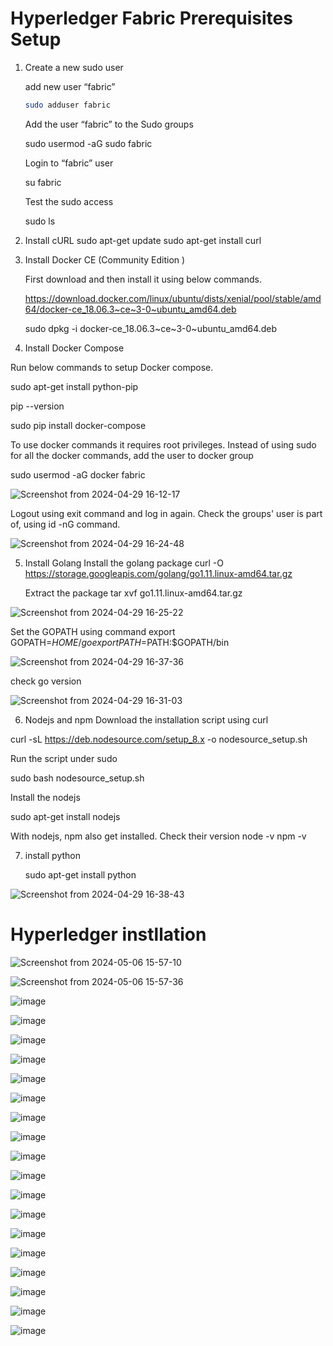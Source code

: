 # Hyperledger Fabric Prerequisites Setup

1) Create a new sudo user
   
   add new user “fabric”
   
   ``` bash
   sudo adduser fabric
   ```
   
   Add the user “fabric” to the Sudo groups
   
   sudo usermod -aG sudo fabric
   
   Login to “fabric” user
   
   su fabric

   Test the sudo access

   sudo ls


2) Install cURL
   sudo apt-get update
   sudo apt-get install curl

3) Install Docker CE (Community Edition )

   First download and then install it using below commands.
 
   https://download.docker.com/linux/ubuntu/dists/xenial/pool/stable/amd64/docker-ce_18.06.3~ce~3-0~ubuntu_amd64.deb
 
   sudo dpkg -i docker-ce_18.06.3~ce~3-0~ubuntu_amd64.deb

4) Install Docker Compose

  Run below commands to setup Docker compose.
 
   sudo apt-get install python-pip
 
   pip --version
 
   sudo pip install docker-compose



  To use docker commands it requires root privileges. Instead of using sudo for all the docker commands, add the user to docker group
  
  sudo usermod -aG docker fabric
  
   
![Screenshot from 2024-04-29 16-12-17](https://github.com/RupeshKumar4511/Hyperledger-Project/assets/149661006/4bbd2273-c717-4d69-866f-b999fce32bc9)

 Logout using exit command and log in again. Check the groups' user is part of, using id -nG command.
 
![Screenshot from 2024-04-29 16-24-48](https://github.com/RupeshKumar4511/Hyperledger-Project/assets/149661006/6aad260b-29a2-42e1-991f-14ed83e836cf)

5) Install Golang
   Install the golang package
   curl -O https://storage.googleapis.com/golang/go1.11.linux-amd64.tar.gz

   Extract the package
   tar xvf go1.11.linux-amd64.tar.gz


![Screenshot from 2024-04-29 16-25-22](https://github.com/RupeshKumar4511/Hyperledger-Project/assets/149661006/a472e4f7-2b5f-4916-a599-bb54b7b4b8a4)

  Set the GOPATH using command
   export GOPATH=$HOME/go
   export PATH=$PATH:$GOPATH/bin

   
![Screenshot from 2024-04-29 16-37-36](https://github.com/RupeshKumar4511/Hyperledger-Project/assets/149661006/cd29a0f9-ad8d-40d0-b58e-44c424d1de05)

  check go version
  
![Screenshot from 2024-04-29 16-31-03](https://github.com/RupeshKumar4511/Hyperledger-Project/assets/149661006/9ac11685-78cd-4b57-b2e5-b48208548325)

6)  Nodejs and npm
  Download the installation script using curl
  
  curl -sL https://deb.nodesource.com/setup_8.x -o nodesource_setup.sh
  
  Run the script under sudo
  
  sudo bash nodesource_setup.sh
  
  Install the nodejs
  
  sudo apt-get install nodejs

  With nodejs, npm also get installed. Check their version
  node -v
  npm -v

  
7) install  python
   
   sudo apt-get install python

   
![Screenshot from 2024-04-29 16-38-43](https://github.com/RupeshKumar4511/Hyperledger-Project/assets/149661006/c16b26ea-6f61-422b-b422-3ac8bd137437)

# Hyperledger instllation

![Screenshot from 2024-05-06 15-57-10](https://github.com/RupeshKumar4511/Hyperledger-Project/assets/149661006/c0363df4-ef5a-4fa1-9037-8ffd57551594)

![Screenshot from 2024-05-06 15-57-36](https://github.com/RupeshKumar4511/Hyperledger-Project/assets/149661006/f49c5f82-ef25-4f4e-9cd5-c633917f0c03)


![image](https://github.com/RupeshKumar4511/Hyperledger-Project/assets/149661006/3fefffa6-3559-4e51-90b6-3845286e847b)

![image](https://github.com/RupeshKumar4511/Hyperledger-Project/assets/149661006/72c53f39-2e09-4f12-bd04-c0d2d12b79e6)

![image](https://github.com/RupeshKumar4511/Hyperledger-Project/assets/149661006/433cac18-83c2-4442-8550-a2a10b9e84ca)

![image](https://github.com/RupeshKumar4511/Hyperledger-Project/assets/149661006/f699aaa9-6646-4c0f-bda4-4a4248684a52)

![image](https://github.com/RupeshKumar4511/Hyperledger-Project/assets/149661006/1afbf792-6e55-4f6d-a739-102807dc9f2f)

![image](https://github.com/RupeshKumar4511/Hyperledger-Project/assets/149661006/c66efc22-fdd5-4e32-991d-18a636a2c8af)

![image](https://github.com/RupeshKumar4511/Hyperledger-Project/assets/149661006/07149bc1-1c70-49bc-9aa8-90acf5dcae93)


![image](https://github.com/RupeshKumar4511/Hyperledger-Project/assets/149661006/71ca972f-67d3-41a2-9e5a-1c21dd9ce366)


![image](https://github.com/RupeshKumar4511/Hyperledger-Project/assets/149661006/eae71048-149b-4d91-a0e2-ad91f33e7d9c)



![image](https://github.com/RupeshKumar4511/Hyperledger-Project/assets/149661006/85a5207f-2703-4506-84a8-b4fadfb382b5)



![image](https://github.com/RupeshKumar4511/Hyperledger-Project/assets/149661006/f62fdadf-d67e-4c08-8c0f-bf213b94ebed)

![image](https://github.com/RupeshKumar4511/Hyperledger-Project/assets/149661006/598c3fda-e647-4c86-aaa4-81c53e78ecbc)


![image](https://github.com/RupeshKumar4511/Hyperledger-Project/assets/149661006/77cbd3a1-fd70-4cc8-94d1-052dc67675fd)


![image](https://github.com/RupeshKumar4511/Hyperledger-Project/assets/149661006/66fb0d6e-40f0-4251-97dc-5b753bfe3f9c)

![image](https://github.com/RupeshKumar4511/Hyperledger-Project/assets/149661006/9df332b5-1581-48fc-be39-9a606985df7a)


![image](https://github.com/RupeshKumar4511/Hyperledger-Project/assets/149661006/aad1e4e4-4e77-4f04-9bee-9a169bfb92b9)


![image](https://github.com/RupeshKumar4511/Hyperledger-Project/assets/149661006/1ce58d02-400b-42e7-9603-a27c73570bc3)


![image](https://github.com/RupeshKumar4511/Hyperledger-Project/assets/149661006/8657d090-9d09-424e-b1dd-92a2d5d71b1d)




